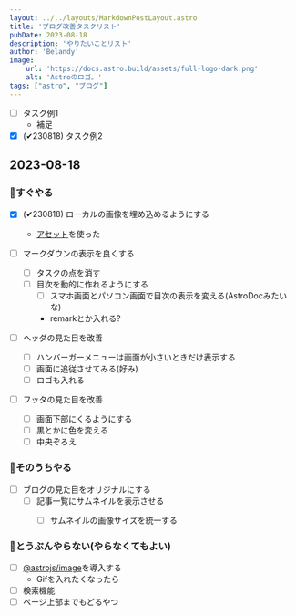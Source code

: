 ```yaml
---
layout: ../../layouts/MarkdownPostLayout.astro
title: 'ブログ改善タスクリスト'
pubDate: 2023-08-18
description: 'やりたいことリスト'
author: 'Belandy'
image:
    url: 'https://docs.astro.build/assets/full-logo-dark.png'
    alt: 'Astroのロゴ。'
tags: ["astro", "ブログ"]
---
```


- [ ] タスク例1
  - 補足
- [x] (✔230818) タスク例2

## 2023-08-18
### 🚀すぐやる
- [x] (✔230818) ローカルの画像を埋め込めるようにする
  - [アセット](https://docs.astro.build/ja/guides/assets/)を使った

- [ ] マークダウンの表示を良くする
  - [ ] タスクの点を消す
  - [ ] 目次を動的に作れるようにする
    - [ ] スマホ画面とパソコン画面で目次の表示を変える(AstroDocみたいな)
    - remarkとか入れる?

- [ ] ヘッダの見た目を改善
  - [ ] ハンバーガーメニューは画面が小さいときだけ表示する
  - [ ] 画面に追従させてみる(好み)
  - [ ] ロゴも入れる

- [ ] フッタの見た目を改善
  - [ ] 画面下部にくるようにする
  - [ ] 黒とかに色を変える
  - [ ] 中央ぞろえ

### 👀そのうちやる
- [ ] ブログの見た目をオリジナルにする
  - [ ] 記事一覧にサムネイルを表示させる
    - [ ] サムネイルの画像サイズを統一する


### 🐢とうぶんやらない(やらなくてもよい)
- [ ] [@astrojs/image](https://docs.astro.build/ja/guides/integrations-guide/image/)を導入する
  - Gifを入れたくなったら
- [ ] 検索機能
- [ ] ページ上部までもどるやつ
